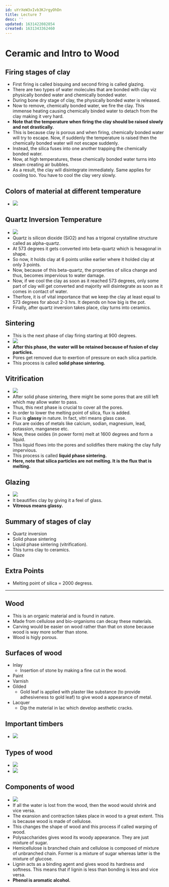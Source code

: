 ```yaml
---
id: uYrXeW3xIvb3KJrgyOhDn
title: Lecture 7
desc: ''
updated: 1631422082854
created: 1631343362460
---
```


# Ceramic and Intro to Wood

## Firing stages of clay
* First firing is called bisquing and second firing is called glazing.
* There are two types of water molecules that are bonded with clay viz physically bonded water and chemically bonded water.
* During bone dry stage of clay, the physically bonded water is released.
* Now to remove, chemically bonded water, we fire the clay. This immense heating causing chemically binded water to detach from the clay making it very hard.
* **Note that the temperature when firing the clay should be raised slowly and not drastically.**
* This is because clay is porous and when firing, chemically bonded water will try to escape. Now, if suddenly the temperature is raised then the chemically bonded water will not escape suddenly.
* Instead, the silica fuses into one another trapping the chemically bonded water.
* Now, at high temperatures, these chemically bonded water turns into steam creating air bubbles.
* As a result, the clay will disintegrate immediately. Same applies for cooling too. You have to cool the clay very slowly.

## Colors of material at different temperature
* ![](/assets/images/2021-09-12-09-26-10.png)

## Quartz Inversion Temperature
* ![](/assets/images/2021-09-12-09-26-43.png)
* Quartz is silicon dioxide (SiO2) and has a trigonal crystalline structure called as alpha-quartz.
* At 573 degrees it gets converted into beta-quartz which is hexagonal in shape.
* So now, it holds clay at 6 points unlike earlier where it holded clay at only 3 points.
* Now, because of this beta-quartz, the properties of silica change and thus, becomes impervious to water damage.
* Now, if we cool the clay as soon as it reached 573 degrees, only some part of clay will get converted and majority will disintegrate as soon as it comes in contact of water.
* Therfore, it is of vital importance that we keep the clay at least equal to 573 degrees for about 2-3 hrs. It depends on how big is the pot.
* Finally, after quartz inversion takes place, clay turns into ceramics.

## Sintering
* This is the next phase of clay firing starting at 900 degrees.
* ![](/assets/images/2021-09-12-09-33-49.png)
* **After this phase, the water will be retained because of fusion of clay particles.**
* Pores get removed due to exertion of pressure on each silica particle.
* This process is called **solid phase sintering.**

## Vitrification
* ![](/assets/images/2021-09-12-09-41-09.png)
* After solid phase sintering, there might be some pores that are still left which may allow water to pass.
* Thus, this next phase is crucial to cover all the pores.
* In order to lower the melting point of silica, flux is added.
* Flux is **glassy** in nature. In fact, vitri means glass case.
* Flux are oxides of metals like calcium, sodian, magnesium, lead, potassion, manganese etc.
* Now, these oxides (in power form) melt at 1600 degrees and form a liquid.
* This liquid flows into the pores and solidifies there making the clay fully impervious.
* This process is called **liquid phase sintering.**
* **Here, note that silica particles are not melting. It is the flux that is melting.**

## Glazing
* ![](/assets/images/2021-09-12-09-52-17.png)
* It beautifies clay by giving it a feel of glass.
* **Vitreous means glassy.**

## Summary of stages of clay
* Quartz inversion
* Solid phase sintering
* Liquid phase sintering (vitrification).
* This turns clay to ceramics.
* Glaze

## Extra Points
* Melting point of silica = 2000 degress.

---

## Wood
* This is an organic material and is found in nature.
* Made from cellulose and bio-organisms can decay these materials.
* Carving would be easier on wood rather than that on stone because wood is way more softer than stone.
* Wood is higly porous.

## Surfaces of wood
* Inlay
    * Insertion of stone by making a fine cut in the wood.
* Paint
* Varnish
* Gilded
    * Gold leaf is applied with plaster like substance (to provide adhesiveness to gold leaf) to give wood a appearance of metal.
* Lacquer
    * Dip the material in lac which develop aesthetic cracks.

## Important timbers
* ![](/assets/images/2021-09-12-10-10-01.png)

## Types of wood
* ![](/assets/images/2021-09-12-10-10-47.png)
* ![](/assets/images/2021-09-12-10-11-49.png)

## Components of wood
* ![](/assets/images/2021-09-12-10-12-21.png)
* If all the water is lost from the wood, then the wood would shrink and vice versa.
* The exansion and contraction takes place in wood to a great extent. This is because wood is made of cellulose.
* This changes the shape of wood and this process if called warping of wood.
* Polysaccharides gives wood its woody appearance. They are just mixture of sugar.
* Hemicellulose is branched chain and cellulose is composed of mixture of unbranched chain. Former is a mixture of sugar whereas latter is the mixture of glucose.
* Lignin acts as a binding agent and gives wood its hardness and softness. This means that if lignin is less than bonding is less and vice versa.
* **Phenol is aromatic alcohol.**
